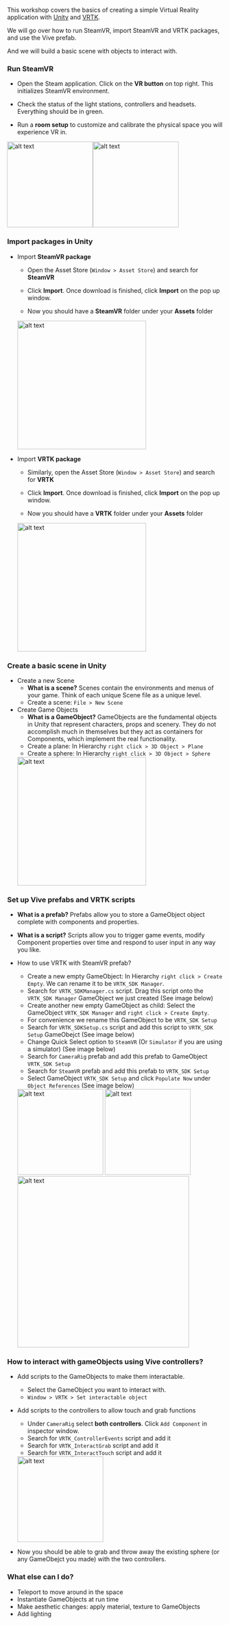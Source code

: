 This workshop covers the basics of creating a simple Virtual Reality application with [Unity](https://store.unity.com/) and [VRTK](https://vrtoolkit.readme.io/).

We will go over how to run SteamVR, import SteamVR and VRTK packages, and use the Vive prefab.

And we will build a basic scene with objects to interact with.

### Run SteamVR
 - Open the Steam application. Click on the **VR button** on top right. This initializes SteamVR environment.

 - Check the status of the light stations, controllers and headsets. Everything should be in green.

 - Run a **room setup** to customize and calibrate the physical space you will experience VR in.

 <img src="https://github.com/mingwho/workshops/blob/master/VRTK_workshop/images/1SteamVR.png" alt="alt text" height="200"><img src="https://github.com/mingwho/workshops/blob/master/VRTK_workshop/images/2RoomSetup.png" alt="alt text" height="200">

### Import packages in Unity
 - Import **SteamVR package**

    - Open the Asset Store (`Window > Asset Store`) and search for **SteamVR**

    - Click **Import**. Once download is finished, click **Import** on the pop up window.

    - Now you should have a **SteamVR** folder under your **Assets** folder
    
    <img src="https://github.com/mingwho/workshops/blob/master/VRTK_workshop/images/3SteamVRPackage.png" alt="alt text" height="300">
 
 - Import **VRTK package**
    
    - Similarly, open the Asset Store (`Window > Asset Store`) and search for **VRTK**
   
    - Click **Import**. Once download is finished, click **Import** on the pop up window. 

    - Now you should have a **VRTK** folder under your **Assets** folder
    
    <img src="https://github.com/mingwho/workshops/blob/master/VRTK_workshop/images/4VRTKPackage.png" alt="alt text" height="300">

### Create a basic scene in Unity
 - Create a new Scene
    - **What is a scene?** Scenes contain the environments and menus of your game. Think of each unique Scene file as a unique level.
    - Create a scene: `File > New Scene`
 - Create Game Objects
    - **What is a GameObject?** GameObjects are the fundamental objects in Unity that represent characters, props and scenery. They do not accomplish much in themselves but they act as containers for Components, which implement the real functionality.
    - Create a plane: In Hierarchy `right click > 3D Object > Plane`
    - Create a sphere: In Hierarchy `right click > 3D Object > Sphere`
    <img src="https://github.com/mingwho/workshops/blob/master/VRTK_workshop/images/5CreatePlane.png" alt="alt text" height="300">


### Set up Vive prefabs and VRTK scripts
 - **What is a prefab?** Prefabs allow you to store a GameObject object complete with components and properties.
 - **What is a script?** Scripts allow you to trigger game events, modify Component properties over time and respond to user input in any way you like.
 - How to use VRTK with SteamVR prefab?
    - Create a new empty GameObject: In Hierarchy `right click > Create Empty`. We can rename it to be `VRTK_SDK Manager`.
    - Search for `VRTK_SDKManager.cs` script. Drag this script onto the `VRTK_SDK Manager` GameObject we just created (See image below)
    - Create another new empty GameObject as child: Select the GameObject `VRTK_SDK Manager` and `right click > Create Empty`.
    - For convenience we rename this GameObject to be `VRTK_SDK Setup`
    - Search for `VRTK_SDKSetup.cs` script and add this script to `VRTK_SDK Setup` GameObejct (See image below)
    - Change Quick Select option to `SteamVR` (Or `Simulator` if you are using a simulator) (See image below)
    - Search for `CameraRig` prefab and add this prefab to GameObject `VRTK_SDK Setup`
    - Search for `SteamVR` prefab and add this prefab to `VRTK_SDK Setup`
    - Select GameObject `VRTK_SDK Setup` and click `Populate Now` under `Object References` (See image below)
 
    <img src="https://github.com/mingwho/workshops/blob/master/VRTK_workshop/images/6VRTK_SDKManager.png" alt="alt text" height="200">
    <img src="https://github.com/mingwho/workshops/blob/master/VRTK_workshop/images/7VRTK_SDKSetup.png" alt="alt text" height="200">
    
    <img src="https://github.com/mingwho/workshops/blob/master/VRTK_workshop/images/8QuickSelect.png" alt="alt text" height="400">
 
 
### How to interact with gameObjects using Vive controllers?
 - Add scripts to the GameObjects to make them interactable. 
    - Select the GameObject you want to interact with.
    - `Window > VRTK > Set interactable object`
 - Add scripts to the controllers to allow touch and grab functions
    - Under `CameraRig` select **both controllers**. Click `Add Component` in inspector window.
    - Search for `VRTK_ControllerEvents` script and add it
    - Search for `VRTK_InteractGrab` script and add it
    - Search for `VRTK_InteractTouch` script and add it
    <img src="https://github.com/mingwho/workshops/blob/master/VRTK_workshop/images/9TwoControllers.png" alt="alt text" height="200">
    
    
 - Now you should be able to grab and throw away the existing sphere (or any GameObejct you made) with the two controllers.

### What else can I do?
  - Teleport to move around in the space
  - Instantiate GameObjects at run time
  - Make aesthetic changes: apply material, texture to GameObjects
  - Add lighting
